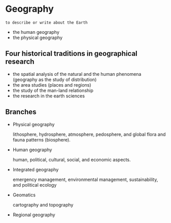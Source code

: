 Geography
=========
	to describe or write about the Earth

* the human geography 
* the physical geography

## Four historical traditions in geographical research ##

* the spatial analysis of the natural and the human phenomena (geography as the study of distribution)
* the area studies (places and regions)
* the study of the man-land relationship
* the research in the earth sciences

## Branches ##

* Physical geography

	lithosphere, hydrosphere, atmosphere, pedosphere, and global flora and fauna patterns (biosphere).

* Human geography

	human, political, cultural, social, and economic aspects.

* Integrated geography  

	emergency management, environmental management, sustainability, and political ecology

* Geomatics

	cartography and topography

* Regional geography



